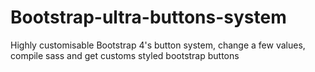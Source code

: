 # Bootstrap-ultra-buttons-system
Highly customisable Bootstrap 4's button system, change a few values, compile sass and get customs styled bootstrap buttons
